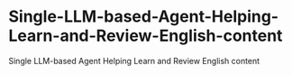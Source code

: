 # Single-LLM-based-Agent-Helping-Learn-and-Review-English-content
Single LLM-based Agent Helping Learn and Review English content
